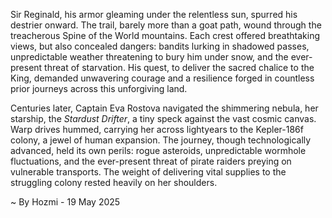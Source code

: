 
Sir Reginald, his armor gleaming under the relentless sun, spurred his destrier onward. The trail, barely more than a goat path, wound through the treacherous Spine of the World mountains.  Each crest offered breathtaking views, but also concealed dangers: bandits lurking in shadowed passes, unpredictable weather threatening to bury him under snow, and the ever-present threat of starvation. His quest, to deliver the sacred chalice to the King, demanded unwavering courage and a resilience forged in countless prior journeys across this unforgiving land.

Centuries later, Captain Eva Rostova navigated the shimmering nebula, her starship, the *Stardust Drifter*, a tiny speck against the vast cosmic canvas.  Warp drives hummed, carrying her across lightyears to the Kepler-186f colony, a jewel of human expansion. The journey, though technologically advanced, held its own perils: rogue asteroids, unpredictable wormhole fluctuations, and the ever-present threat of pirate raiders preying on vulnerable transports.  The weight of delivering vital supplies to the struggling colony rested heavily on her shoulders.

~ By Hozmi - 19 May 2025
